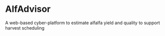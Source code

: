 # AlfAdvisor
A web-based cyber-platform to estimate alfalfa yield and quality to support harvest scheduling
